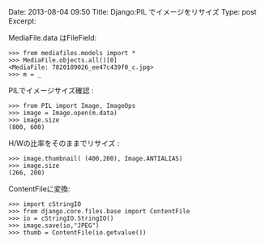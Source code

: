 Date: 2013-08-04  09:50
Title: Django:PIL でイメージをリサイズ
Type: post  
Excerpt:   


MediaFile.data はFileField:

    >>> from mediafiles.models import *
    >>> MediaFile.objects.all()[0]
    <MediaFile: 7820189026_ee47c439f0_c.jpg>
    >>> m = _
    
PILでイメージサイズ確認 : 
    
    >>> from PIL import Image, ImageOps
    >>> image = Image.open(m.data)
    >>> image.size
    (800, 600)
    
H/Wの比率をそのままでリサイズ : 
    
    >>> image.thumbnail( (400,200), Image.ANTIALIAS)
    >>> image.size
    (266, 200)
 
 ContentFileに変換:
 
    >>> import cStringIO
    >>> from django.core.files.base import ContentFile
    >>> io = cStringIO.StringIO()
    >>> image.save(io,"JPEG")
    >>> thumb = ContentFile(io.getvalue())   
    
    